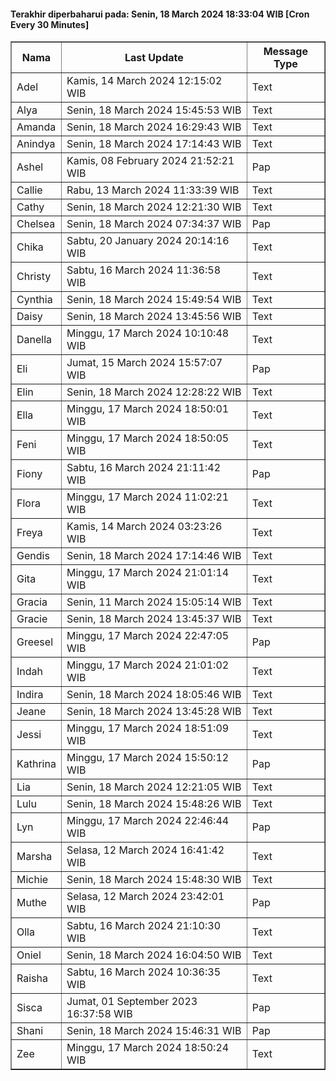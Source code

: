 #### Terakhir diperbaharui pada: Senin, 18 March 2024 18:33:04 WIB [Cron Every 30 Minutes]

<table border='1'><tr><th>Nama</th><th>Last Update</th><th>Message Type</th></tr><tr><td>Adel</td><td>Kamis, 14 March 2024 12:15:02 WIB</td><td>Text</td></tr><tr><td>Alya</td><td>Senin, 18 March 2024 15:45:53 WIB</td><td>Text</td></tr><tr><td>Amanda</td><td>Senin, 18 March 2024 16:29:43 WIB</td><td>Text</td></tr><tr><td>Anindya</td><td>Senin, 18 March 2024 17:14:43 WIB</td><td>Text</td></tr><tr><td>Ashel</td><td>Kamis, 08 February 2024 21:52:21 WIB</td><td>Pap</td></tr><tr><td>Callie</td><td>Rabu, 13 March 2024 11:33:39 WIB</td><td>Text</td></tr><tr><td>Cathy</td><td>Senin, 18 March 2024 12:21:30 WIB</td><td>Text</td></tr><tr><td>Chelsea</td><td>Senin, 18 March 2024 07:34:37 WIB</td><td>Pap</td></tr><tr><td>Chika</td><td>Sabtu, 20 January 2024 20:14:16 WIB</td><td>Text</td></tr><tr><td>Christy</td><td>Sabtu, 16 March 2024 11:36:58 WIB</td><td>Text</td></tr><tr><td>Cynthia</td><td>Senin, 18 March 2024 15:49:54 WIB</td><td>Text</td></tr><tr><td>Daisy</td><td>Senin, 18 March 2024 13:45:56 WIB</td><td>Text</td></tr><tr><td>Danella</td><td>Minggu, 17 March 2024 10:10:48 WIB</td><td>Text</td></tr><tr><td>Eli</td><td>Jumat, 15 March 2024 15:57:07 WIB</td><td>Pap</td></tr><tr><td>Elin</td><td>Senin, 18 March 2024 12:28:22 WIB</td><td>Text</td></tr><tr><td>Ella</td><td>Minggu, 17 March 2024 18:50:01 WIB</td><td>Text</td></tr><tr><td>Feni</td><td>Minggu, 17 March 2024 18:50:05 WIB</td><td>Text</td></tr><tr><td>Fiony</td><td>Sabtu, 16 March 2024 21:11:42 WIB</td><td>Pap</td></tr><tr><td>Flora</td><td>Minggu, 17 March 2024 11:02:21 WIB</td><td>Text</td></tr><tr><td>Freya</td><td>Kamis, 14 March 2024 03:23:26 WIB</td><td>Text</td></tr><tr><td>Gendis</td><td>Senin, 18 March 2024 17:14:46 WIB</td><td>Text</td></tr><tr><td>Gita</td><td>Minggu, 17 March 2024 21:01:14 WIB</td><td>Text</td></tr><tr><td>Gracia</td><td>Senin, 11 March 2024 15:05:14 WIB</td><td>Text</td></tr><tr><td>Gracie</td><td>Senin, 18 March 2024 13:45:37 WIB</td><td>Text</td></tr><tr><td>Greesel</td><td>Minggu, 17 March 2024 22:47:05 WIB</td><td>Pap</td></tr><tr><td>Indah</td><td>Minggu, 17 March 2024 21:01:02 WIB</td><td>Text</td></tr><tr><td>Indira</td><td>Senin, 18 March 2024 18:05:46 WIB</td><td>Text</td></tr><tr><td>Jeane</td><td>Senin, 18 March 2024 13:45:28 WIB</td><td>Text</td></tr><tr><td>Jessi</td><td>Minggu, 17 March 2024 18:51:09 WIB</td><td>Text</td></tr><tr><td>Kathrina</td><td>Minggu, 17 March 2024 15:50:12 WIB</td><td>Pap</td></tr><tr><td>Lia</td><td>Senin, 18 March 2024 12:21:05 WIB</td><td>Text</td></tr><tr><td>Lulu</td><td>Senin, 18 March 2024 15:48:26 WIB</td><td>Text</td></tr><tr><td>Lyn</td><td>Minggu, 17 March 2024 22:46:44 WIB</td><td>Pap</td></tr><tr><td>Marsha</td><td>Selasa, 12 March 2024 16:41:42 WIB</td><td>Text</td></tr><tr><td>Michie</td><td>Senin, 18 March 2024 15:48:30 WIB</td><td>Text</td></tr><tr><td>Muthe</td><td>Selasa, 12 March 2024 23:42:01 WIB</td><td>Pap</td></tr><tr><td>Olla</td><td>Sabtu, 16 March 2024 21:10:30 WIB</td><td>Text</td></tr><tr><td>Oniel</td><td>Senin, 18 March 2024 16:04:50 WIB</td><td>Text</td></tr><tr><td>Raisha</td><td>Sabtu, 16 March 2024 10:36:35 WIB</td><td>Text</td></tr><tr><td>Sisca</td><td>Jumat, 01 September 2023 16:37:58 WIB</td><td>Pap</td></tr><tr><td>Shani</td><td>Senin, 18 March 2024 15:46:31 WIB</td><td>Pap</td></tr><tr><td>Zee</td><td>Minggu, 17 March 2024 18:50:24 WIB</td><td>Text</td></tr></table>